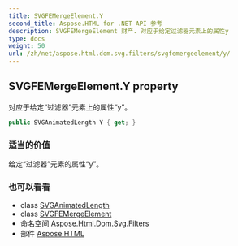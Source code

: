 ```yaml
---
title: SVGFEMergeElement.Y
second_title: Aspose.HTML for .NET API 参考
description: SVGFEMergeElement 财产. 对应于给定过滤器元素上的属性y
type: docs
weight: 50
url: /zh/net/aspose.html.dom.svg.filters/svgfemergeelement/y/
---
```

## SVGFEMergeElement.Y property

对应于给定“过滤器”元素上的属性“y”。

```csharp
public SVGAnimatedLength Y { get; }
```

### 适当的价值

给定“过滤器”元素的属性“y”。

### 也可以看看

* class [SVGAnimatedLength](../../../aspose.html.dom.svg.datatypes/svganimatedlength/)
* class [SVGFEMergeElement](../)
* 命名空间 [Aspose.Html.Dom.Svg.Filters](../../svgfemergeelement/)
* 部件 [Aspose.HTML](../../../)


